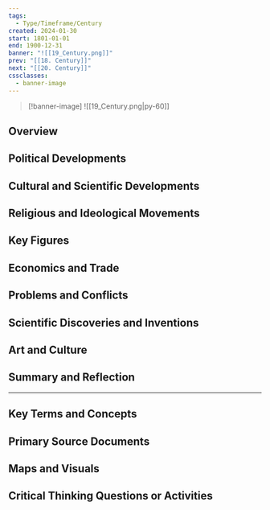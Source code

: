 ```yaml
---
tags:
  - Type/Timeframe/Century
created: 2024-01-30
start: 1801-01-01
end: 1900-12-31
banner: "![[19_Century.png]]"
prev: "[[18. Century]]"
next: "[[20. Century]]"
cssclasses:
  - banner-image
---
```

>[!banner-image] ![[19_Century.png|py-60]]
>
## Overview
## Political Developments
## Cultural and Scientific Developments
## Religious and Ideological Movements
## Key Figures
## Economics and Trade
## Problems and Conflicts
## Scientific Discoveries and Inventions
## Art and Culture
## Summary and Reflection
---
## Key Terms and Concepts
## Primary Source Documents
## Maps and Visuals
## Critical Thinking Questions or Activities



